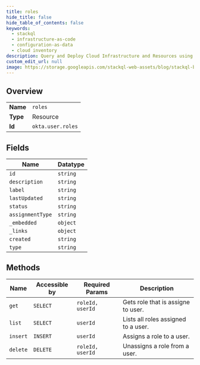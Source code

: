 ```yaml
---
title: roles
hide_title: false
hide_table_of_contents: false
keywords:
  - stackql
  - infrastructure-as-code
  - configuration-as-data
  - cloud inventory
description: Query and Deploy Cloud Infrastructure and Resources using SQL
custom_edit_url: null
image: https://storage.googleapis.com/stackql-web-assets/blog/stackql-blog-post-featured-image.png
---
```

  
    

## Overview
<table><tbody>
<tr><td><b>Name</b></td><td><code>roles</code></td></tr>
<tr><td><b>Type</b></td><td>Resource</td></tr>
<tr><td><b>Id</b></td><td><code>okta.user.roles</code></td></tr>
</tbody></table>

## Fields
| Name | Datatype |
| ---- | -------- |
| `id` | `string` |
| `description` | `string` |
| `label` | `string` |
| `lastUpdated` | `string` |
| `status` | `string` |
| `assignmentType` | `string` |
| `_embedded` | `object` |
| `_links` | `object` |
| `created` | `string` |
| `type` | `string` |
## Methods
| Name | Accessible by | Required Params | Description |
| ---- | ------------- | --------------- | ----------- |
| `get` | `SELECT` | `roleId, userId` | Gets role that is assigne to user. |
| `list` | `SELECT` | `userId` | Lists all roles assigned to a user. |
| `insert` | `INSERT` | `userId` | Assigns a role to a user. |
| `delete` | `DELETE` | `roleId, userId` | Unassigns a role from a user. |
